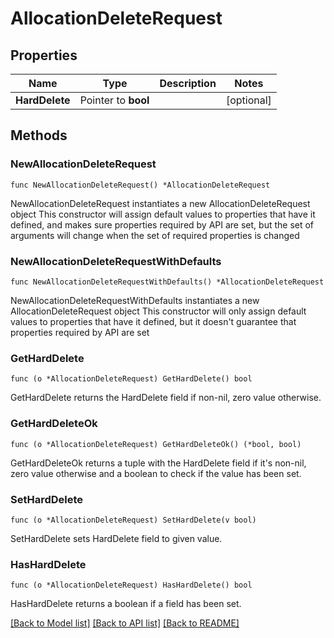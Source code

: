 # AllocationDeleteRequest

## Properties

Name | Type | Description | Notes
------------ | ------------- | ------------- | -------------
**HardDelete** | Pointer to **bool** |  | [optional] 

## Methods

### NewAllocationDeleteRequest

`func NewAllocationDeleteRequest() *AllocationDeleteRequest`

NewAllocationDeleteRequest instantiates a new AllocationDeleteRequest object
This constructor will assign default values to properties that have it defined,
and makes sure properties required by API are set, but the set of arguments
will change when the set of required properties is changed

### NewAllocationDeleteRequestWithDefaults

`func NewAllocationDeleteRequestWithDefaults() *AllocationDeleteRequest`

NewAllocationDeleteRequestWithDefaults instantiates a new AllocationDeleteRequest object
This constructor will only assign default values to properties that have it defined,
but it doesn't guarantee that properties required by API are set

### GetHardDelete

`func (o *AllocationDeleteRequest) GetHardDelete() bool`

GetHardDelete returns the HardDelete field if non-nil, zero value otherwise.

### GetHardDeleteOk

`func (o *AllocationDeleteRequest) GetHardDeleteOk() (*bool, bool)`

GetHardDeleteOk returns a tuple with the HardDelete field if it's non-nil, zero value otherwise
and a boolean to check if the value has been set.

### SetHardDelete

`func (o *AllocationDeleteRequest) SetHardDelete(v bool)`

SetHardDelete sets HardDelete field to given value.

### HasHardDelete

`func (o *AllocationDeleteRequest) HasHardDelete() bool`

HasHardDelete returns a boolean if a field has been set.


[[Back to Model list]](../README.md#documentation-for-models) [[Back to API list]](../README.md#documentation-for-api-endpoints) [[Back to README]](../README.md)


